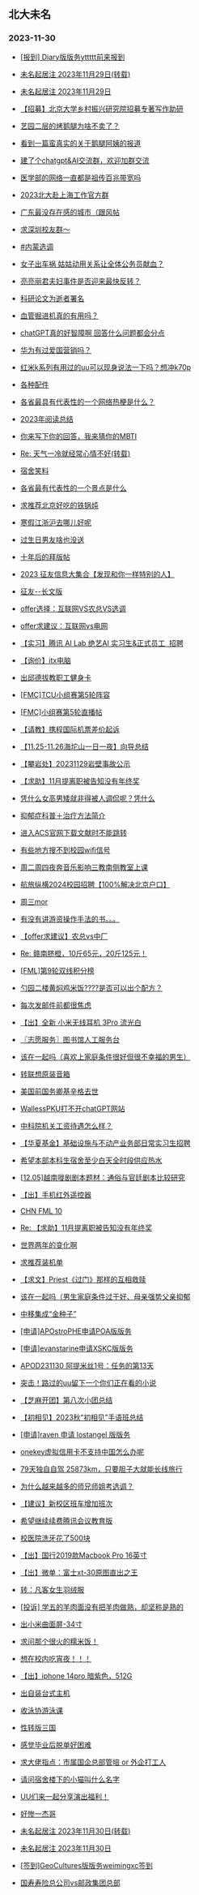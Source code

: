 ## 北大未名 
### 2023-11-30

+ [[报到] Diary版版务yttttt前来报到](https://bbs.pku.edu.cn/v2/post-read.php?bid=751&threadid=18699595)

+ [未名起居注 2023年11月29日(转载)](https://bbs.pku.edu.cn/v2/post-read.php?bid=1&threadid=18704914)

+ [未名起居注 2023年11月29日](https://bbs.pku.edu.cn/v2/post-read.php?bid=728&threadid=18704914)

+ [【招募】北京大学乡村振兴研究院招募专著写作助研](https://bbs.pku.edu.cn/v2/post-read.php?bid=351&threadid=18702442)

+ [艺园二层的烤鹅腿为啥不卖了？](https://bbs.pku.edu.cn/v2/post-read.php?bid=1431&threadid=18700937)

+ [看到一篇蛮真实的关于鹅腿阿姨的报道](https://bbs.pku.edu.cn/v2/post-read.php?bid=1431&threadid=18700954)

+ [建了个chatgpt&AI交流群，欢迎加群交流](https://bbs.pku.edu.cn/v2/post-read.php?bid=322&threadid=18546768)

+ [医学部的网络一直都是祖传百兆带宽吗](https://bbs.pku.edu.cn/v2/post-read.php?bid=138&threadid=18697600)

+ [2023北大赴上海工作官方群](https://bbs.pku.edu.cn/v2/post-read.php?bid=472&threadid=18573173)

+ [广东最没存在感的城市（跟风帖](https://bbs.pku.edu.cn/v2/post-read.php?bid=486&threadid=18679778)

+ [求深圳校友群～](https://bbs.pku.edu.cn/v2/post-read.php?bid=486&threadid=18703368)

+ [#内蒙选调](https://bbs.pku.edu.cn/v2/post-read.php?bid=610&threadid=18699649)

+ [女子出车祸 姑姑动用关系让全体公务员献血？](https://bbs.pku.edu.cn/v2/post-read.php?bid=606&threadid=18703110)

+ [亮亮丽君夫妇事件是否迎来最快反转？](https://bbs.pku.edu.cn/v2/post-read.php?bid=606&threadid=18704845)

+ [科研论文为逝者署名](https://bbs.pku.edu.cn/v2/post-read.php?bid=244&threadid=18701973)

+ [血管掘进机真的有用吗？](https://bbs.pku.edu.cn/v2/post-read.php?bid=244&threadid=18694285)

+ [chatGPT真的好智障啊 回答什么问题都会分点](https://bbs.pku.edu.cn/v2/post-read.php?bid=35&threadid=18700980)

+ [华为有过爱国营销吗？](https://bbs.pku.edu.cn/v2/post-read.php?bid=197&threadid=18672776)

+ [红米k系列有用过的uu可以现身说法一下吗？想冲k70p](https://bbs.pku.edu.cn/v2/post-read.php?bid=197&threadid=18699782)

+ [各种配件](https://bbs.pku.edu.cn/v2/post-read.php?bid=488&threadid=18693843)

+ [各省最具有代表性的一个网络热梗是什么？](https://bbs.pku.edu.cn/v2/post-read.php?bid=251&threadid=18704860)

+ [2023年阅读总结](https://bbs.pku.edu.cn/v2/post-read.php?bid=53&threadid=18702452)

+ [你来写下你的回答，我来猜你的MBTI](https://bbs.pku.edu.cn/v2/post-read.php?bid=251&threadid=18679043)

+ [Re: 天气一冷就经常心情不好(转载)](https://bbs.pku.edu.cn/v2/post-read.php?bid=338&threadid=18694983)

+ [宿舍笑料](https://bbs.pku.edu.cn/v2/post-read.php?bid=72&threadid=18684853)

+ [各省最有代表性的一个景点是什么](https://bbs.pku.edu.cn/v2/post-read.php?bid=94&threadid=18699797)

+ [求推荐北京好吃的铁锅炖](https://bbs.pku.edu.cn/v2/post-read.php?bid=90&threadid=18703499)

+ [寒假江浙沪去哪儿好呢](https://bbs.pku.edu.cn/v2/post-read.php?bid=94&threadid=18694453)

+ [过生日男友啥也没送](https://bbs.pku.edu.cn/v2/post-read.php?bid=36&threadid=18702037)

+ [十年后的拜版帖](https://bbs.pku.edu.cn/v2/post-read.php?bid=167&threadid=18704861)

+ [2023 征友信息大集合【发现和你一样特别的人】](https://bbs.pku.edu.cn/v2/post-read.php?bid=167&threadid=18545015)

+ [征友--长文版](https://bbs.pku.edu.cn/v2/post-read.php?bid=52&threadid=18703632)

+ [offer选择：互联网VS农总VS选调](https://bbs.pku.edu.cn/v2/post-read.php?bid=99&threadid=18699865)

+ [offer求建议：互联网vs电网](https://bbs.pku.edu.cn/v2/post-read.php?bid=99&threadid=18702012)

+ [【实习】腾讯 AI Lab 绝艺AI 实习生&正式员工  招聘](https://bbs.pku.edu.cn/v2/post-read.php?bid=896&threadid=18704855)

+ [【询价】itx电脑](https://bbs.pku.edu.cn/v2/post-read.php?bid=71&threadid=18704831)

+ [出邱德拔教职工健身卡](https://bbs.pku.edu.cn/v2/post-read.php?bid=219&threadid=18694204)

+ [[FMC]TCU小组赛第5轮阵容](https://bbs.pku.edu.cn/v2/post-read.php?bid=519&threadid=18700155)

+ [[FMC]小组赛第5轮直播帖](https://bbs.pku.edu.cn/v2/post-read.php?bid=519&threadid=18702107)

+ [【请教】携程国际机票差价起诉](https://bbs.pku.edu.cn/v2/post-read.php?bid=301&threadid=18698879)

+ [【11.25-11.26海坨山一日一夜】向导总结](https://bbs.pku.edu.cn/v2/post-read.php?bid=224&threadid=18704915)

+ [【攀岩处】20231129岩壁事故公示](https://bbs.pku.edu.cn/v2/post-read.php?bid=224&threadid=18704828)

+ [【求助】11月提离职被告知没有年终奖](https://bbs.pku.edu.cn/v2/post-read.php?bid=301&threadid=18704854)

+ [凭什么女高男矮就非得被人调侃呢？凭什么](https://bbs.pku.edu.cn/v2/post-read.php?bid=690&threadid=18702101)

+ [抑郁症科普＋治疗方法简介](https://bbs.pku.edu.cn/v2/post-read.php?bid=690&threadid=16318442)

+ [进入ACS官网下载文献时不能跳转](https://bbs.pku.edu.cn/v2/post-read.php?bid=668&threadid=18704081)

+ [有些地方搜不到校园wifi信号](https://bbs.pku.edu.cn/v2/post-read.php?bid=668&threadid=18704853)

+ [周二周四夜奔音乐影响三教南侧教室上课](https://bbs.pku.edu.cn/v2/post-read.php?bid=438&threadid=18697924)

+ [航旅纵横2024校园招聘【100%解决北京户口】](https://bbs.pku.edu.cn/v2/post-read.php?bid=625&threadid=18703604)

+ [周三mor](https://bbs.pku.edu.cn/v2/post-read.php?bid=468&threadid=18702115)

+ [有没有讲游资操作手法的书。。。](https://bbs.pku.edu.cn/v2/post-read.php?bid=249&threadid=18619718)

+ [【offer求建议】农总vs中厂](https://bbs.pku.edu.cn/v2/post-read.php?bid=99&threadid=18703569)

+ [Re: 赣南脐橙，10斤65元，20斤125元！](https://bbs.pku.edu.cn/v2/post-read.php?bid=90&threadid=18704953)

+ [[FML]第9轮双线积分榜](https://bbs.pku.edu.cn/v2/post-read.php?bid=519&threadid=18704968)

+ [勺园二楼黄焖鸡米饭????是否可以出个配方？](https://bbs.pku.edu.cn/v2/post-read.php?bid=1431&threadid=18704245)

+ [每次发邮件前都很焦虑](https://bbs.pku.edu.cn/v2/post-read.php?bid=176&threadid=18704878)

+ [【出】全新 小米无线耳机 3Pro 流光白](https://bbs.pku.edu.cn/v2/post-read.php?bid=71&threadid=18693615)

+ [〖志愿服务〗图书馆人工服务台](https://bbs.pku.edu.cn/v2/post-read.php?bid=138&threadid=18702670)

+ [该在一起吗（喜欢上家庭条件很好但很不幸福的男生）](https://bbs.pku.edu.cn/v2/post-read.php?bid=36&threadid=18704990)

+ [转联想原装音箱](https://bbs.pku.edu.cn/v2/post-read.php?bid=71&threadid=18702423)

+ [美国前国务卿基辛格去世](https://bbs.pku.edu.cn/v2/post-read.php?bid=155&threadid=18705014)

+ [WallessPKU打不开chatGPT网站](https://bbs.pku.edu.cn/v2/post-read.php?bid=35&threadid=18705027)

+ [中科院机关工资待遇怎么样？](https://bbs.pku.edu.cn/v2/post-read.php?bid=99&threadid=18704880)

+ [【华夏基金】基础设施与不动产业务部日常实习生招聘](https://bbs.pku.edu.cn/v2/post-read.php?bid=896&threadid=18702131)

+ [希望本部本科生宿舍至少白天全时段供应热水](https://bbs.pku.edu.cn/v2/post-read.php?bid=438&threadid=18684789)

+ [[12.05]越南嘥剧剧本题材：通俗与官廷剧本比较研究](https://bbs.pku.edu.cn/v2/post-read.php?bid=342&threadid=18705054)

+ [【出】手机红外遥控器](https://bbs.pku.edu.cn/v2/post-read.php?bid=71&threadid=18697567)

+ [CHN FML 10](https://bbs.pku.edu.cn/v2/post-read.php?bid=519&threadid=18705045)

+ [Re: 【求助】11月提离职被告知没有年终奖](https://bbs.pku.edu.cn/v2/post-read.php?bid=301&threadid=18704854)

+ [世界两年的变化啊](https://bbs.pku.edu.cn/v2/post-read.php?bid=222&threadid=18705056)

+ [求推荐装机单](https://bbs.pku.edu.cn/v2/post-read.php?bid=1361&threadid=18698051)

+ [【求文】Priest《过门》那样的互相救赎](https://bbs.pku.edu.cn/v2/post-read.php?bid=1064&threadid=18705566)

+ [该在一起吗（男生家庭条件过于好、母亲强势父亲抑郁](https://bbs.pku.edu.cn/v2/post-read.php?bid=36&threadid=18704990)

+ [中移集成“金种子”](https://bbs.pku.edu.cn/v2/post-read.php?bid=99&threadid=18702966)

+ [[申请]APOstroPHE申请POA版版务](https://bbs.pku.edu.cn/v2/post-read.php?bid=740&threadid=18682856)

+ [[申请]evanstarine申请XSKC版版务](https://bbs.pku.edu.cn/v2/post-read.php?bid=740&threadid=18687479)

+ [APOD231130 阿提米丝1号：任务的第13天](https://bbs.pku.edu.cn/v2/post-read.php?bid=89&threadid=18706324)

+ [突击！路过的uu留下一个你们正在看的小说](https://bbs.pku.edu.cn/v2/post-read.php?bid=1064&threadid=18516302)

+ [【芝麻开团】第八次小团总结](https://bbs.pku.edu.cn/v2/post-read.php?bid=696&threadid=18706176)

+ [【初相见】2023秋“初相见”手语班总结](https://bbs.pku.edu.cn/v2/post-read.php?bid=696&threadid=18697407)

+ [[申请]raven 申请 lostangel 版版务](https://bbs.pku.edu.cn/v2/post-read.php?bid=740&threadid=18697351)

+ [onekey虚拟信用卡不支持中国怎么办呢](https://bbs.pku.edu.cn/v2/post-read.php?bid=249&threadid=18706519)

+ [79天独自自驾 25873km，只要胆子大就能长线旅行](https://bbs.pku.edu.cn/v2/post-read.php?bid=94&threadid=18706141)

+ [为什么越来越多的师兄师姐考选调？](https://bbs.pku.edu.cn/v2/post-read.php?bid=99&threadid=18706211)

+ [【建议】新校区班车增加班次](https://bbs.pku.edu.cn/v2/post-read.php?bid=438&threadid=18640541)

+ [希望继续续费腾讯会议教育版](https://bbs.pku.edu.cn/v2/post-read.php?bid=668&threadid=18706831)

+ [校医院洗牙花了500块](https://bbs.pku.edu.cn/v2/post-read.php?bid=244&threadid=18706985)

+ [【出】国行2019款Macbook Pro 16英寸](https://bbs.pku.edu.cn/v2/post-read.php?bid=71&threadid=18706449)

+ [【出】微单：富士xt-30原图直出之王](https://bbs.pku.edu.cn/v2/post-read.php?bid=71&threadid=18706421)

+ [转：凡客女生羽绒服](https://bbs.pku.edu.cn/v2/post-read.php?bid=71&threadid=18706559)

+ [[投诉] 学五的羊肉面没有把羊肉做熟，却坚称是熟的](https://bbs.pku.edu.cn/v2/post-read.php?bid=1431&threadid=18706135)

+ [出小米曲面屏-34寸](https://bbs.pku.edu.cn/v2/post-read.php?bid=71&threadid=18707140)

+ [求问那个很火的糯米饭！](https://bbs.pku.edu.cn/v2/post-read.php?bid=138&threadid=18707121)

+ [想在校内吃宵夜！！！](https://bbs.pku.edu.cn/v2/post-read.php?bid=1431&threadid=18707148)

+ [【出】iphone 14pro 暗紫色，512G](https://bbs.pku.edu.cn/v2/post-read.php?bid=71&threadid=18706466)

+ [出自装台式主机](https://bbs.pku.edu.cn/v2/post-read.php?bid=71&threadid=18707129)

+ [收泳协游泳课](https://bbs.pku.edu.cn/v2/post-read.php?bid=136&threadid=18697275)

+ [性转版三国](https://bbs.pku.edu.cn/v2/post-read.php?bid=309&threadid=18707193)

+ [感觉毕业后脱单好困难](https://bbs.pku.edu.cn/v2/post-read.php?bid=36&threadid=18707130)

+ [求大佬指点：市属国企总部管培 or 外企打工人](https://bbs.pku.edu.cn/v2/post-read.php?bid=99&threadid=18706122)

+ [请问宿舍楼下的小猫叫什么名字](https://bbs.pku.edu.cn/v2/post-read.php?bid=783&threadid=18694242)

+ [UU们来一起分享演出福利！](https://bbs.pku.edu.cn/v2/post-read.php?bid=104&threadid=18707216)

+ [好惨一杰哥](https://bbs.pku.edu.cn/v2/post-read.php?bid=90&threadid=18699774)

+ [未名起居注 2023年11月30日(转载)](https://bbs.pku.edu.cn/v2/post-read.php?bid=1&threadid=18707246)

+ [未名起居注 2023年11月30日](https://bbs.pku.edu.cn/v2/post-read.php?bid=728&threadid=18707246)

+ [[签到]GeoCultures版版务weimingxc签到](https://bbs.pku.edu.cn/v2/post-read.php?bid=740&threadid=18642721)

+ [国寿寿险总公司vs邮政集团总部](https://bbs.pku.edu.cn/v2/post-read.php?bid=99&threadid=18707122)

